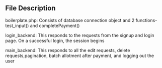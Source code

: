 ## File Description

boilerplate.php: Consists of database connection object and 2 functions- test_input() and completePayment()

login_backend: This responds to the requests from the signup and login page. On a successful login, the session begins

main_backend: This responds to all the edit requests, delete requests,pagination, batch allotment after payment, and logging out the user

